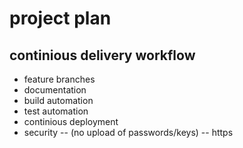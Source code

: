 # project plan

## continious delivery workflow
- feature branches
- documentation
- build automation
- test automation 
- continious deployment
- security 
-- (no upload of passwords/keys)
-- https

